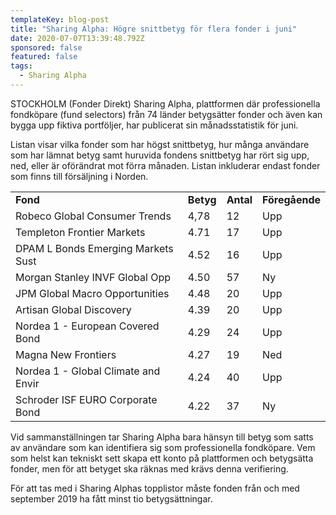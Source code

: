 ```yaml
---
templateKey: blog-post
title: "Sharing Alpha: Högre snittbetyg för flera fonder i juni"
date: 2020-07-07T13:39:48.792Z
sponsored: false
featured: false
tags:
  - Sharing Alpha
---
```

<!--StartFragment-->

STOCKHOLM (Fonder Direkt) Sharing Alpha, plattformen där professionella fondköpare (fund selectors) från 74 länder betygsätter fonder och även kan bygga upp fiktiva portföljer, har publicerat sin månadsstatistik för juni.

Listan visar vilka fonder som har högst snittbetyg, hur många användare som har lämnat betyg samt huruvida fondens snittbetyg har rört sig upp, ned, eller är oförändrat mot förra månaden. Listan inkluderar endast fonder som finns till försäljning i Norden.

|                                     |           |           |                |
| ----------------------------------- | --------- | --------- | -------------- |
| **Fond**                            | **Betyg** | **Antal** | **Föregående** |
| Robeco Global Consumer Trends       | 4,78      | 12        | Upp            |
| Templeton Frontier Markets          | 4.71      | 17        | Upp            |
| DPAM L Bonds Emerging Markets Sust  | 4.52      | 16        | Upp            |
| Morgan Stanley INVF Global Opp      | 4.50      | 57        | Ny             |
| JPM Global Macro Opportunities      | 4.48      | 20        | Upp            |
| Artisan Global Discovery            | 4.39      | 20        | Upp            |
| Nordea 1 - European Covered Bond    | 4.29      | 24        | Upp            |
| Magna New Frontiers                 | 4.27      | 19        | Ned            |
| Nordea 1 - Global Climate and Envir | 4.24      | 40        | Upp            |
| Schroder ISF EURO Corporate Bond    | 4.22      | 37        | Ny             |

Vid sammanställningen tar Sharing Alpha bara hänsyn till betyg som satts av användare som kan identifiera sig som professionella fondköpare. Vem som helst kan tekniskt sett skapa ett konto på plattformen och betygsätta fonder, men för att betyget ska räknas med krävs denna verifiering.

För att tas med i Sharing Alphas topplistor måste fonden från och med september 2019 ha fått minst tio betygsättningar.

<!--EndFragment-->